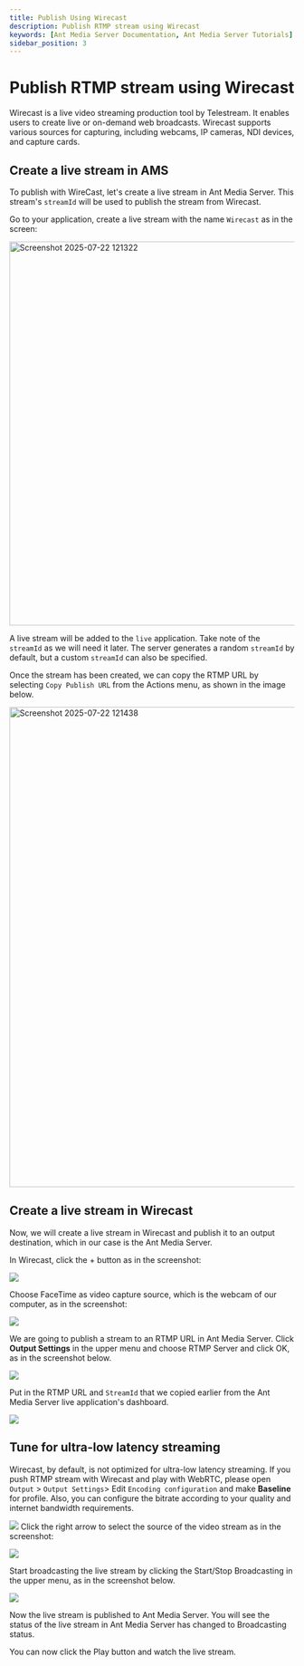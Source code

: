 ```yaml
---
title: Publish Using Wirecast 
description: Publish RTMP stream using Wirecast
keywords: [Ant Media Server Documentation, Ant Media Server Tutorials]
sidebar_position: 3
---
```


# Publish RTMP stream using Wirecast

Wirecast is a live video streaming production tool by Telestream. It enables users to create live or on-demand web broadcasts. Wirecast supports various sources for capturing, including webcams, IP cameras, NDI devices, and capture cards. 

## Create a live stream in AMS

To publish with WireCast, let's create a live stream in Ant Media Server. This stream's `streamId` will be used to publish the stream from Wirecast.

Go to your application, create a live stream with the name `Wirecast` as in the screen:

<img width="1885" height="678" alt="Screenshot 2025-07-22 121322" src="https://github.com/user-attachments/assets/1738ae7f-75ae-4b9d-86d1-7b0a11b99dbf" />

A live stream will be added to the `live` application. Take note of the `streamId` as we will need it later. The server generates a random `streamId` by default, but a custom `streamId` can also be specified.

Once the stream has been created, we can copy the RTMP URL by selecting ```Copy Publish URL``` from the Actions menu, as shown in the image below.

<img width="1904" height="848" alt="Screenshot 2025-07-22 121438" src="https://github.com/user-attachments/assets/e7144ebe-9855-48fc-bb8b-39d6d6b7e276" />

## Create a live stream in Wirecast

Now, we will create a live stream in Wirecast and publish it to an output destination, which in our case is the Ant Media Server.

In Wirecast, click the + button as in the screenshot:

![](@site/static/img/image4.png)

Choose FaceTime as video capture source, which is the webcam of our computer, as in the screenshot:

![](@site/static/img/image7.png)

We are going to publish a stream to an RTMP URL in Ant Media Server. Click **Output Settings** in the upper menu and choose RTMP Server and click OK, as in the screenshot below.

![](@site/static/img/image8.png)

Put in the RTMP URL and `StreamId` that we copied earlier from the Ant Media Server live application's dashboard.

![](@site/static/img/image1.png)

## Tune for ultra-low latency streaming

Wirecast, by default, is not optimized for ultra-low latency streaming. If you push RTMP stream with Wirecast and play with WebRTC, please open ```Output``` > ```Output Settings```> Edit ```Encoding configuration``` and make **Baseline** for profile. Also, you can configure the bitrate according to your quality and internet bandwidth requirements.

![](@site/static/img/wirecast-encoding-settings.png) Click the right arrow to select the source of the video stream as in the screenshot:

![](@site/static/img/image11.png)

Start broadcasting the live stream by clicking the Start/Stop Broadcasting in the upper menu, as in the screenshot below.

![](@site/static/img/image2.png)

Now the live stream is published to Ant Media Server. You will see the status of the live stream in Ant Media Server has changed to Broadcasting status.

You can now click the Play button and watch the live stream.
